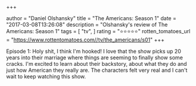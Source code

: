 +++

author = "Daniel Olshansky"
title = "The Americans: Season 1"
date = "2017-03-08T13:26:08"
description = "Olshansky's review of The Americans: Season 1"
tags = [
    "tv",
]
rating = "⭐⭐⭐⭐⭐"
rotten_tomatoes_url = "https://www.rottentomatoes.com//tv/the_americans/s01"
+++

Episode 1: Holy shit, I think I'm hooked! I love that the show picks up 20 years into their marriage where things are seeming to finally show some cracks. I'm excited to learn about their backstory, about what they do and just how American they really are. The characters felt very real and I can't wait to keep watching this show.

